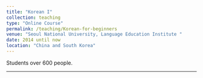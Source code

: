 ```yaml
---
title: "Korean I"
collection: teaching
type: "Online Course"
permalink: /teaching/Korean-for-beginners
venue: "Seoul National University, Language Education Institute "
date: 2014 until now
location: "China and South Korea"
---
```


Students over 600 people.

---
